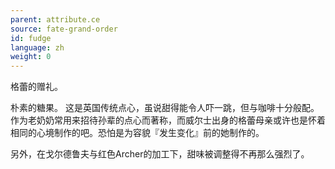 ```yaml
---
parent: attribute.ce
source: fate-grand-order
id: fudge
language: zh
weight: 0
---
```


格蕾的赠礼。

朴素的糖果。
这是英国传统点心，虽说甜得能令人吓一跳，但与咖啡十分般配。
作为老奶奶常用来招待孙辈的点心而著称，而威尔士出身的格蕾母亲或许也是怀着相同的心境制作的吧。恐怕是为容貌『发生变化』前的她制作的。

另外，在戈尔德鲁夫与红色Archer的加工下，甜味被调整得不再那么强烈了。
